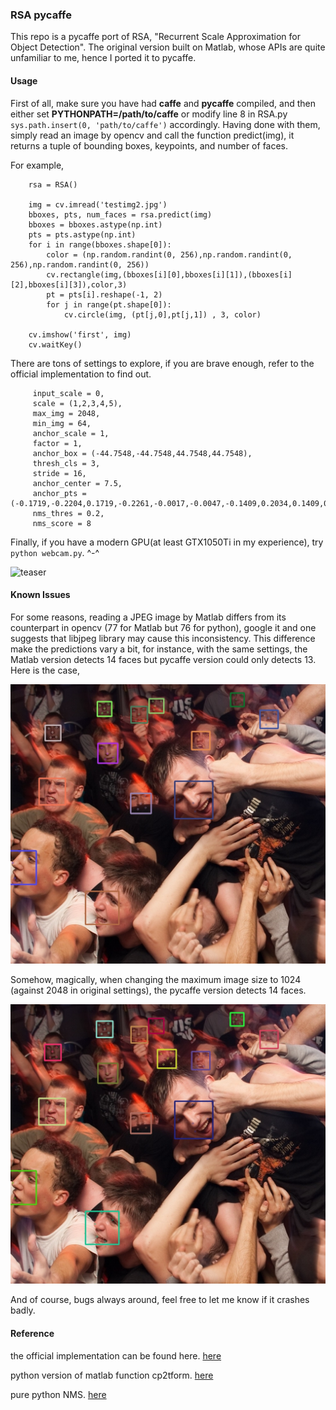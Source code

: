 ### RSA pycaffe

This repo is a pycaffe port of  RSA, "Recurrent Scale Approximation for Object Detection".
The original version built on Matlab, whose APIs are quite unfamiliar to me, hence I ported it to pycaffe.


#### Usage

First of all, make sure you have had __caffe__ and __pycaffe__ compiled, and then either set __PYTHONPATH=/path/to/caffe__ or modify line 8 in RSA.py `sys.path.insert(0, 'path/to/caffe')` accordingly. Having done with them, simply read an image by opencv and call the function predict(img), it returns a tuple of bounding boxes, keypoints, and number of faces.

For example,

```
    rsa = RSA()

    img = cv.imread('testimg2.jpg')
    bboxes, pts, num_faces = rsa.predict(img)
    bboxes = bboxes.astype(np.int)
    pts = pts.astype(np.int)
    for i in range(bboxes.shape[0]):
        color = (np.random.randint(0, 256),np.random.randint(0, 256),np.random.randint(0, 256))
        cv.rectangle(img,(bboxes[i][0],bboxes[i][1]),(bboxes[i][2],bboxes[i][3]),color,3)
        pt = pts[i].reshape(-1, 2)
        for j in range(pt.shape[0]):
            cv.circle(img, (pt[j,0],pt[j,1]) , 3, color)

    cv.imshow('first', img)
    cv.waitKey()
```

There are tons of settings to explore, if you are brave enough, refer to the official implementation to find out.

```
     input_scale = 0,
     scale = (1,2,3,4,5),
     max_img = 2048,
     min_img = 64,
     anchor_scale = 1,
     factor = 1,
     anchor_box = (-44.7548,-44.7548,44.7548,44.7548),
     thresh_cls = 3,
     stride = 16,
     anchor_center = 7.5,
     anchor_pts = (-0.1719,-0.2204,0.1719,-0.2261,-0.0017,-0.0047,-0.1409,0.2034,0.1409,0.1978),
     nms_thres = 0.2,
     nms_score = 8
```


Finally, if you have a modern GPU(at least GTX1050Ti in my experience), try `python webcam.py`. ^-^

![teaser](teaser.gif)


#### Known Issues
For some reasons, reading a JPEG image by Matlab differs from its counterpart in opencv (77 for Matlab but 76 for python), google it and one suggests that libjpeg library may cause this inconsistency. This difference make the predictions vary a bit, for instance, with the same settings, the Matlab version detects 14 faces but pycaffe version could only detects 13. Here is the case,

![problem image](pblm.jpg)

Somehow, magically, when changing the maximum image size to 1024 (against 2048 in original settings), the pycaffe version detects 14 faces.

![problem image with low resolution](pblm2.jpg)

And of course, bugs always around, feel free to let me know if it crashes badly.


#### Reference
the official implementation can be found here. [here](https://github.com/sciencefans/RSA-for-object-detection)

python version of matlab function cp2tform. [here](https://github.com/walkoncross/prepare-faces-zyf)

pure python NMS. [here](https://github.com/rbgirshick/py-faster-rcnn)
